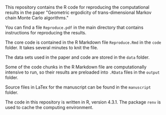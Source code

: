 This repository contains the R code for reproducing the computational results in the paper "Geometric ergodicity of trans-dimensional Markov chain Monte Carlo algorithms."

You can find a file `Reproduce.pdf` in the main directory that contains instructions for reproducing the results.

The core code is contained in the R Markdown file `Reproduce.Rmd` in the `code` folder.
It takes several minutes to knit the file.

The data sets used in the paper and code are stored in the `data` folder.

Some of the code chunks in the R Markdown file are computationally intensive to run, so their results are preloaded into `.RData` files in the `output` folder.

Source files in LaTex for the manuscript can be found in the `manuscript` folder.

The code in this repository is written in R, version 4.3.1. The package `renv` is used to cache the computing environment.
